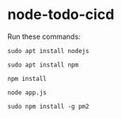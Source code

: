 # node-todo-cicd

Run these commands:


`sudo apt install nodejs`


`sudo apt install npm`


`npm install`

`node app.js`

`sudo npm install -g pm2`


